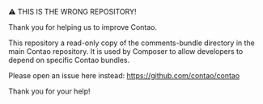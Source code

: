 ⚠ THIS IS THE WRONG REPOSITORY!

Thank you for helping us to improve Contao.

This repository a read-only copy of the comments-bundle directory in the main Contao repository. It is used by Composer to allow developers to depend on specific Contao bundles.

Please open an issue here instead: https://github.com/contao/contao

Thank you for your help!
